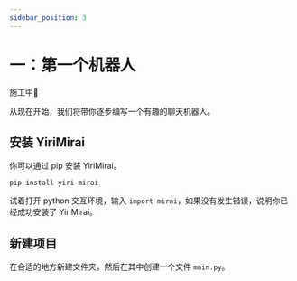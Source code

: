 ```yaml
---
sidebar_position: 3
---
```


# 一：第一个机器人

施工中🚧

从现在开始，我们将带你逐步编写一个有趣的聊天机器人。

## 安装 YiriMirai

你可以通过 pip 安装 YiriMirai。

```shell
pip install yiri-mirai
```

试着打开 python 交互环境，输入 `import mirai`，如果没有发生错误，说明你已经成功安装了 YiriMirai。

## 新建项目

在合适的地方新建文件夹，然后在其中创建一个文件 `main.py`。

```python main.py
```
